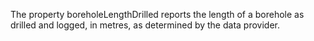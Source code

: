 The property boreholeLengthDrilled reports the length of a borehole as drilled and logged, in metres, as determined by the data provider. 
